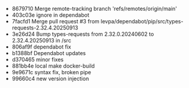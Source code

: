 - 8679710 Merge remote-tracking branch 'refs/remotes/origin/main'
- 403c03e ignore in dependabot
- 7facfd1 Merge pull request #3 from levpa/dependabot/pip/src/types-requests-2.32.4.20250913
- 3e26d24 Bump types-requests from 2.32.0.20240602 to 2.32.4.20250913 in /src
- 806af9f dependabot fix
- b1388bf Dependabot updates
- d370465 minor fixes
- 881bb4e local make docker-build
- 9e9671c syntax fix, broken pipe
- 99660c4 new version injection